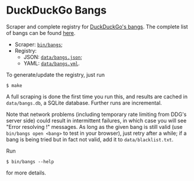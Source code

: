 # DuckDuckGo Bangs

Scraper and complete registry for [DuckDuckGo's bangs](https://duckduckgo.com/bang). The complete list of bangs can be found [here](https://duckduckgo.com/bang_lite.html).

- Scraper: [`bin/bangs`](bin/bangs);
- Registry:
  - JSON: [`data/bangs.json`](data/bangs.json);
  - YAML: [`data/bangs.yml`](data/bangs.yml).

To generate/update the registry, just run

```console
$ make
```

A full scraping is done the first time you run this, and results are cached in `data/bangs.db`, a SQLite database. Further runs are incremental.

Note that network problems (including temporary rate limiting from DDG's server side) could result in intermittent failures, in which case you will see "Error resolving !<bang>" messages. As long as the given bang is still valid (use `bin/bangs open <bang>` to test in your browser), just retry after a while; if a bang is being tried but in fact not valid, add it to `data/blacklist.txt`.

Run

```console
$ bin/bangs --help
```

for more details.

